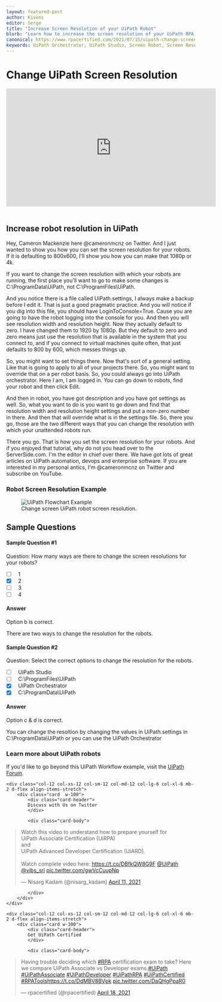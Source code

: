 ```yaml
---
layout: featured-post
author: Kivens
editor: Serge
title: "Increase Screen Resolution of your UiPath Robot"
blurb: "Learn how to increase the screen resolution of your UiPath RPA robot."
canonical: https://www.rpacertified.com/2021/07/15/uipath-change-screen-resolution-robot.html
keywords: UiPath Orchestrator, UiPath Studio, Screen Robot, Screen Resolution, RPA Programming, UiPath Associate
---
```


# Change UiPath Screen Resolution

<div class="embed-responsive embed-responsive-16by9">
<iframe src="https://www.youtube.com/embed/b8m6x4uKPR4" allow="accelerometer; autoplay; clipboard-write; encrypted-media; gyroscope; picture-in-picture" allowfullscreen="" width="560" height="315" frameborder="0"></iframe>
</div>
<br/>

## Increase robot resolution in UiPath

Hey, Cameron Mackenzie here @cameronmcnz on Twitter. And I just wanted to show you how you can set the screen resolution for your robots. If it is defaulting to 800x600, I'll show you how you can make that 1080p or 4k. 

If you want to change the screen resolution with which your robots are running, the first place you'll want to go to make some changes is C:\ProgramData\UiPath, not C:\ProgramFiles\UiPath.

And you notice there is a file called UiPath.settings, I always make a backup before I edit it. That is just a good pragmatic practice. And you will notice if you dig into this file, you should have LoginToConsole=True. Cause you are going to have the robot logging into the console for you. And then you will see resolution width and resolution height. Now they actually default to zero. I have changed them to 1920 by 1080p. But they default to zero and zero means just use the resolution that is available in the system that you connect to, and if you connect to virtual machines quite often, that just defaults to 800 by 600, which messes things up.

So, you might want to set things there. Now that's sort of a general setting. Like that is going to apply to all of your projects there. So, you might want to override that on a per robot basis. So, you could always go into UiPath orchestrator. Here I am, I am logged in. You can go down to robots, find your robot and then click Edit.

And then in robot, you have got description and you have got settings as well. So, what you want to do is you want to go down and find that resolution width and resolution height settings and put a non-zero number in there. And then that will override what is in the settings file. So, there you go, those are the two different ways that you can change the resolution with which your unattended robots run.

There you go. That is how you set the screen resolution for your robots. And if you enjoyed that tutorial, why do not you head over to the ServerSide.com. I'm the editor in chief over there. We have got lots of great articles on UiPath automation, devops and enterprise software. If you are interested in my personal antics, I'm @cameronmcnz on Twitter and subscribe on YouTube.


### Robot Screen Resolution Example



<figure class="figure">
  <img src="https://i.stack.imgur.com/naJK4.gif" alt="UiPath Flowchart Example" class="img-fluid mx-auto d-block img-thumbnail rounded ">
  <figcaption class="figure-caption">Change screen UiPath robot screen resolution.</figcaption>
</figure>

## Sample Questions

#### Sample Question #1
Question: How many ways are there to change the screen resolutions for your robots?

- [ ] &nbsp;  1
- [x] &nbsp;  2
- [ ] &nbsp;  3
- [ ] &nbsp;  4

#### Answer

Option b is correct. 

There are two ways to change the resolution for the robots.

#### Sample Question #2
Question: Select the correct options to change the resolution for the robots.

- [ ] &nbsp;  UiPath Studio
- [ ] &nbsp;  C:\ProgramFiles\UiPath
- [x] &nbsp;  UiPath Orchestrator
- [x] &nbsp;  C:\ProgramData\UiPath

#### Answer

Option c & d is correct. 

You can change the resoltion by changing the values in UiPath.settings in C:\ProgramData\UiPath or you can use the UiPath Orchestrator

### Learn more about UiPath robots

If you'd like to go beyond this UiPath Workflow example, visit the <a href="https://forum.uipath.com/t/why-resolution-screen-not-1920-on-1080-unattended-robot/249348">UiPath Forum</a>.

<div class="row">
	
    <div class="col-12 col-xs-12 col-sm-12 col-md-12 col-lg-6 col-xl-6 mb-2 d-flex align-items-stretch">
        <div class="card  w-100">
            <div class="card-header">
            Discuss with Us on Twitter
            </div>

            <div class="card-body">
<!-- **************************** -->       


<blockquote class="twitter-tweet"><p lang="en" dir="ltr">Watch this video to understand how to prepare yourself for <br>UiPath Associate Certification (UiRPA) <br>and <br>UiPath Advanced Developer Certification (UiARD).<br><br>Watch complete video here: <a href="https://t.co/DBfkQW8G9F">https://t.co/DBfkQW8G9F</a> <a href="https://twitter.com/UiPath?ref_src=twsrc%5Etfw">@UiPath</a> <a href="https://twitter.com/vibs_sri?ref_src=twsrc%5Etfw">@vibs_sri</a> <a href="https://t.co/gwVcCuupNp">pic.twitter.com/gwVcCuupNp</a></p>&mdash; Nisarg Kadam (@nisarg_kadam) <a href="https://twitter.com/nisarg_kadam/status/1381253771125161985?ref_src=twsrc%5Etfw">April 11, 2021</a></blockquote> <script async src="https://platform.twitter.com/widgets.js" charset="utf-8"></script> 



<!-- **************************** -->   
            
            
            </div>
        </div>
    </div>
	
	<div class="col-12 col-xs-12 col-sm-12 col-md-12 col-lg-6 col-xl-6 mb-2 d-flex align-items-stretch">
        <div class="card w-100">
            <div class="card-header">
            Get UiPath Certified
            </div>

            <div class="card-body">
<blockquote class="twitter-tweet"><p lang="en" dir="ltr">Having trouble deciding which <a href="https://twitter.com/hashtag/RPA?src=hash&amp;ref_src=twsrc%5Etfw">#RPA</a> certification exam to take? Here we compare UiPath Associate vs Developer exams.<a href="https://twitter.com/hashtag/UiPath?src=hash&amp;ref_src=twsrc%5Etfw">#UiPath</a> <a href="https://twitter.com/hashtag/UiPathAssociate?src=hash&amp;ref_src=twsrc%5Etfw">#UiPathAssociate</a> <a href="https://twitter.com/hashtag/UiPathDeveloper?src=hash&amp;ref_src=twsrc%5Etfw">#UiPathDeveloper</a> <a href="https://twitter.com/hashtag/UiPathRPA?src=hash&amp;ref_src=twsrc%5Etfw">#UiPathRPA</a> <a href="https://twitter.com/hashtag/UiPathCertified?src=hash&amp;ref_src=twsrc%5Etfw">#UiPathCertified</a> <a href="https://twitter.com/hashtag/RPATools?src=hash&amp;ref_src=twsrc%5Etfw">#RPATools</a><a href="https://t.co/DdMBV8BVpk">https://t.co/DdMBV8BVpk</a> <a href="https://t.co/DaQHgPpaR0">pic.twitter.com/DaQHgPpaR0</a></p>&mdash; rpacertified (@rpacertified) <a href="https://twitter.com/rpacertified/status/1383851087157858304?ref_src=twsrc%5Etfw">April 18, 2021</a></blockquote> <script async src="https://platform.twitter.com/widgets.js" charset="utf-8"></script> 
            </div>
        </div>
    </div>
	
</div>
